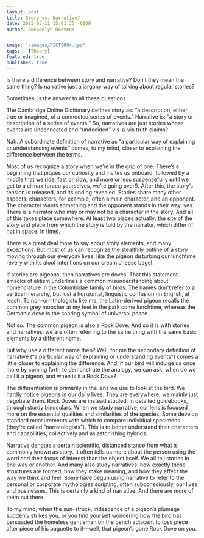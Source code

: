 ```yaml
---
layout: post
title: Story vs. Narrative?
date: 2023-05-11 15:01:35 -0100
author: Gwendolyn Haevens


image: '/images/PICT9004.jpg'
tags:   [Theory]
featured: true
published: true
---
```



Is there a difference between story and narrative? Don’t they mean the same thing? Is narrative just a jargony way of talking about regular stories? 

Sometimes, is the answer to all these questions. 

The Cambridge Online Dictionary defines story as: “a description, either true or imagined, of a connected series of events.” Narrative is: “a story or description of a series of events.” So, narratives are just stories whose events are unconnected and “undecided” vis-a-vis truth claims? 

Nah. A subordinate definition of narrative as “a particular way of explaining or understanding events” comes, to my mind, closer to explaining the difference between the terms. 

Most of us recognize a story when we’re in the grip of one. There’s a beginning that piques our curiosity and invites us onboard, followed by a middle that we ride, fast or slow, and more or less suspensefully until we get to a climax (brace yourselves, we’re going over!). After this, the story’s tension is released, and its ending revealed. 
Stories share many other aspects: characters, for example, often a main character, and an opponent. The character wants something and the opponent stands in their way, yes. There is a narrator who may or may not be a character in the story. 
And all of this takes place somewhere. At least two places actually: the site of the story and place from which the story is told by the narrator, which differ (if not in space, in time).

There is a great deal more to say about story elements, and many exceptions. But most of us can recognize the stealthily outline of a story moving through our everyday lives, like the pigeon disturbing our lunchtime revery with its aloof intentions on our cream cheese bagel. 

If stories are pigeons, then narratives are doves. That this statement smacks of elitism underlines a common misunderstanding about nomenclature in the Columbidae family of birds. The names don’t refer to a vertical hierarchy, but just a horizontal, linguistic confusion (in English, at least). To non-ornithologists like me, the Latin-derived pigeon recalls the common grey moocher at my feet in the park come lunchtime, whereas the Germanic dove is the soaring symbol of universal peace. 

Not so. The common pigeon is also a Rock Dove. 
And so it is with stories and narratives: we are often referring to the same thing with the same basic elements by a different name. 

But why use a different name then? 
Well, for me the secondary definition of narrative (“a particular way of explaining or understanding events”) comes a little closer to explaining the difference. And, if our bird will indulge us once more by coming forth to demonstrate the analogy, we can ask: when do we call it a pigeon, and when is it a Rock Dove? 

The differentiation is primarily in the lens we use to look at the bird. We hardly notice pigeons in our daily lives. They are everywhere; we mainly just negotiate them. Rock Doves are instead studied: in detailed guidebooks, through sturdy binoculars. When we study narrative, our lens is focused more on the essential qualities and similarities of the species. Some develop standard measurements with which to compare individual specimens (they’re called “narratologists”). This is to better understand their characters and capabilities, collectively and as astonishing hybrids. 

Narrative denotes a certain scientific, distanced stance from what is commonly known as story. It often tells us more about the person using the word and their focus of interest than the object itself. 
We all tell stories in one way or another.
And many also study narratives: how exactly these structures are formed, how they make meaning, and how they affect the way we think and feel. 
Some have begun using narrative to refer to the personal or corporate mythologies scripting, often subconsciously, our lives and businesses. This is certainly a kind of narrative. And there are more of them out there. 

To my mind, when the sun-struck, iridescence of a pigeon’s plumage suddenly strikes you, or you find yourself wondering how the bird has persuaded the homeless gentleman on the bench adjacent to toss piece after piece of his baguette to it—well, that pigeon’s gone Rock Dove on you. 




























